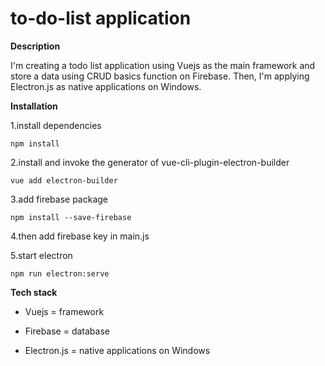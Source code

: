 # to-do-list application

**Description**

I'm creating a todo list application using Vuejs as the main framework and store a data using CRUD basics function on Firebase. Then, I'm applying Electron.js as native applications on Windows.

**Installation**

1.install dependencies
```
npm install
```

2.install and invoke the generator of vue-cli-plugin-electron-builder
```
vue add electron-builder
```

3.add firebase package
```
npm install --save-firebase
```

4.then add firebase key in main.js

5.start electron
```
npm run electron:serve
```

**Tech stack**

* Vuejs = framework

* Firebase = database

* Electron.js = native applications on Windows

